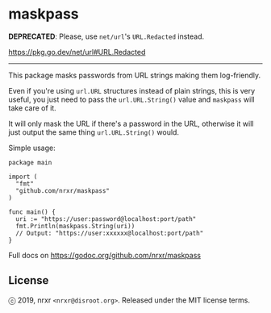 # maskpass

**DEPRECATED**: Please, use `net/url`'s `URL.Redacted` instead.

https://pkg.go.dev/net/url#URL.Redacted

---

This package masks passwords from URL strings making them log-friendly.

Even if you're using `url.URL` structures instead of plain strings, this is very
useful, you just need to pass the `url.URL.String()` value and `maskpass` will
take care of it.

It will only mask the URL if there's a password in the URL, otherwise it will
just output the same thing `url.URL.String()` would.

Simple usage:

    package main

    import (
      "fmt"
      "github.com/nrxr/maskpass"
    )

    func main() {
      uri := "https://user:password@localhost:port/path"
      fmt.Println(maskpass.String(uri))
      // Output: "https://user:xxxxxx@localhost:port/path"
    }

Full docs on https://godoc.org/github.com/nrxr/maskpass

## License

ⓒ 2019, nrxr `<nrxr@disroot.org>`. Released under the MIT license terms.

